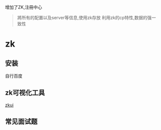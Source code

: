 增加了ZK,注冊中心
> 將所有的配置以及server等信息,使用zk存放
> 利用zk的cp特性,数据的强一致性

# zk

## 安装
自行百度

## zk可视化工具

[zkui](https://github.com/DeemOpen/zkui)

## 常见面试题





